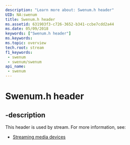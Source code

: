 ```yaml
---
description: "Learn more about: Swenum.h header"
UID: NA:swenum
title: Swenum.h header
ms.assetid: 631903f3-c726-3652-b341-ccbe7cdd2a44
ms.date: 05/09/2018
keywords: ["Swenum.h header"]
ms.keywords: 
ms.topic: overview
tech.root: stream
f1_keywords:
 - swenum
 - swenum/swenum
api_name:
 - swenum
---
```


# Swenum.h header


## -description

This header is used by stream. For more information, see:

- [Streaming media devices](../_stream/index.md)

